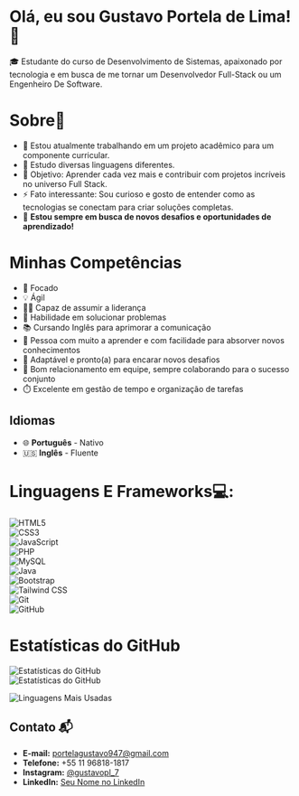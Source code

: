<h1>Olá, eu sou Gustavo Portela de Lima! 👋 </h1>

🎓 Estudante do curso de Desenvolvimento de Sistemas, apaixonado por tecnologia e em busca de me tornar um Desenvolvedor Full-Stack ou um Engenheiro De Software.

<h1> Sobre🌟</h1>

- 🔭 Estou atualmente trabalhando em um projeto acadêmico para um componente curricular.  
- 🌱 Estudo  diversas linguagens diferentes.
- 🎯 Objetivo: Aprender cada vez mais e contribuir com projetos incríveis no universo Full Stack.  
- ⚡ Fato interessante: Sou curioso e gosto de entender como as tecnologias se conectam para criar soluções completas.  
- 🌟 **Estou sempre em busca de novos desafios e oportunidades de aprendizado!**
 
<h1>Minhas Competências </h1>

- 🎯 Focado
- 💡 Ágil  
- 🧑‍🏫 Capaz de assumir a liderança  
- 🧩 Habilidade em solucionar problemas  
- 📚 Cursando Inglês para aprimorar a comunicação 
- 🚀 Pessoa com muito a aprender e com facilidade para absorver novos conhecimentos  
- 🔄 Adaptável e pronto(a) para encarar novos desafios  
- 🤝 Bom relacionamento em equipe, sempre colaborando para o sucesso conjunto  
- ⏱️ Excelente em gestão de tempo e organização de tarefas

  

## **Idiomas**  
- 🌐 **Português** - Nativo  
- 🇺🇸 **Inglês** - Fluente







<h1>Linguagens E Frameworks💻: </h1>


![HTML5](https://img.shields.io/badge/HTML5-E34F26?style=flat-square&logo=html5&logoColor=white)  
![CSS3](https://img.shields.io/badge/CSS3-1572B6?style=flat-square&logo=css3&logoColor=white)  
![JavaScript](https://img.shields.io/badge/JavaScript-F7DF1E?style=flat-square&logo=javascript&logoColor=black)  
![PHP](https://img.shields.io/badge/PHP-777BB4?style=flat-square&logo=php&logoColor=white)  
![MySQL](https://img.shields.io/badge/MySQL-4479A1?style=flat-square&logo=mysql&logoColor=white)  
![Java](https://img.shields.io/badge/Java-ED8B00?style=flat-square&logo=java&logoColor=white) <br>
![Bootstrap](https://img.shields.io/badge/Bootstrap-563D7C?style=flat-square&logo=bootstrap&logoColor=white)  
![Tailwind CSS](https://img.shields.io/badge/Tailwind%20CSS-38B2AC?style=flat-square&logo=tailwind-css&logoColor=white)  
![Git](https://img.shields.io/badge/Git-F05032?style=flat-square&logo=git&logoColor=white)  
![GitHub](https://img.shields.io/badge/GitHub-181717?style=flat-square&logo=github&logoColor=white)  



  <h1>Estatísticas do GitHub </h1>

![Estatísticas do GitHub](https://github-readme-stats.vercel.app/api?username=devportela&show_icons=true&theme=dark)  
![Estatísticas do GitHub](https://github-readme-streak-stats.herokuapp.com/?user=devportela&theme=dark&hide_border=false)


![Linguagens Mais Usadas](https://github-readme-stats.vercel.app/api/top-langs/?username=devportela&layout=compact&theme=dark)


## **Contato** 📬
- **E-mail:** [portelagustavo947@gmail.com](mailto:portelagustavo947@gmail.com)
- **Telefone:** +55 11 96818-1817
- **Instagram:** [@gustavopl_7](https://www.instagram.com/gustavopl_7)
- **LinkedIn:** [Seu Nome no LinkedIn](https://www.linkedin.com/in/seu-nome-aqui)

